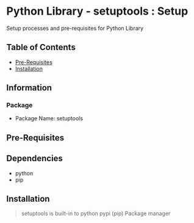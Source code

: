 # Python Library - setuptools : Setup

Setup processes and pre-requisites for Python Library

## Table of Contents
+ [Pre-Requisites](#pre-requisites)
+ [Installation](#installation)

## Information
### Package
+ Package Name: setuptools

## Pre-Requisites

## Dependencies
+ python
+ pip

## Installation
> setuptools is built-in to python pypi (pip) Package manager

